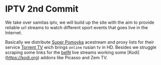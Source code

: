 # IPTV 2nd Commit

We take over samitas iptv, we will build up the site with the aim to provide reliable url streams to watch different sport events that
goes live in the Internet.

Basically we distribute [Super Pomoyka](http://super-pomoyka.us.to/trash/ttv-list/) acestream and proxy lists for their service [Torrent TV](https://torrent-tv.ru) wich brings `online` rusian tv in HD. Besides we struggle scraping some links for the [beIN](https://bein.com) live streams working some [Kodi] (https://kodi.org) addons like Picasso and Zem TV.
